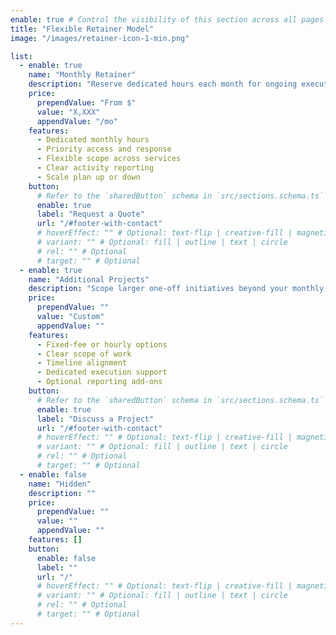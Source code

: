 ```yaml
---
enable: true # Control the visibility of this section across all pages where it is used
title: "Flexible Retainer Model"
image: "/images/retainer-icon-1-min.png"

list:
  - enable: true
    name: "Monthly Retainer"
    description: "Reserve dedicated hours each month for ongoing executive support and operations."
    price:
      prependValue: "From $"
      value: "X,XXX"
      appendValue: "/mo"
    features:
      - Dedicated monthly hours
      - Priority access and response
      - Flexible scope across services
      - Clear activity reporting
      - Scale plan up or down
    button:
      # Refer to the `sharedButton` schema in `src/sections.schema.ts` for all available configuration options (e.g., enable, label, url, hoverEffect, variant, icon, tag, rel, class, target, etc.)
      enable: true
      label: "Request a Quote"
      url: "/#footer-with-contact"
      # hoverEffect: "" # Optional: text-flip | creative-fill | magnetic | magnetic-text-flip
      # variant: "" # Optional: fill | outline | text | circle
      # rel: "" # Optional
      # target: "" # Optional
  - enable: true
    name: "Additional Projects"
    description: "Scope larger one-off initiatives beyond your monthly retainer."
    price:
      prependValue: ""
      value: "Custom"
      appendValue: ""
    features:
      - Fixed-fee or hourly options
      - Clear scope of work
      - Timeline alignment
      - Dedicated execution support
      - Optional reporting add-ons
    button:
      # Refer to the `sharedButton` schema in `src/sections.schema.ts` for all available configuration options (e.g., enable, label, url, hoverEffect, variant, icon, tag, rel, class, target, etc.)
      enable: true
      label: "Discuss a Project"
      url: "/#footer-with-contact"
      # hoverEffect: "" # Optional: text-flip | creative-fill | magnetic | magnetic-text-flip
      # variant: "" # Optional: fill | outline | text | circle
      # rel: "" # Optional
      # target: "" # Optional
  - enable: false
    name: "Hidden"
    description: ""
    price:
      prependValue: ""
      value: ""
      appendValue: ""
    features: []
    button:
      enable: false
      label: ""
      url: "/"
      # hoverEffect: "" # Optional: text-flip | creative-fill | magnetic | magnetic-text-flip
      # variant: "" # Optional: fill | outline | text | circle
      # rel: "" # Optional
      # target: "" # Optional
---
```

